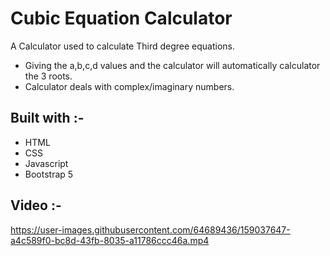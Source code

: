 # Cubic Equation Calculator

A Calculator used to calculate Third degree equations.

- Giving the a,b,c,d values and the calculator will automatically calculator the 3 roots.
- Calculator deals with complex/imaginary numbers.

## Built with :-

- HTML
- CSS
- Javascript
- Bootstrap 5

## Video :-

https://user-images.githubusercontent.com/64689436/159037647-a4c589f0-bc8d-43fb-8035-a11786ccc46a.mp4
